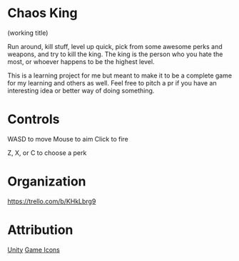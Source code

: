 # Chaos King
(working title)

Run around, kill stuff, level up quick, pick from some awesome perks and weapons, and try to kill the king.  The king is the person who you hate the most, or whoever happens to be the highest level. 

This is a learning project for me but meant to make it to be a complete game for my learning and others as well. Feel free to pitch a pr if you have an interesting idea or better way of doing something. 

# Controls

WASD to move
Mouse to aim
Click to fire

Z, X, or C to choose a perk

# Organization
https://trello.com/b/KHkLbrg9

# Attribution

[Unity](unity3d.com)
[Game Icons](http://game-icons.net/)
